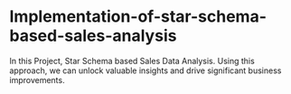 # Implementation-of-star-schema-based-sales-analysis
In this Project, Star Schema based Sales Data Analysis. Using this approach, we can unlock valuable insights and drive significant business improvements.
